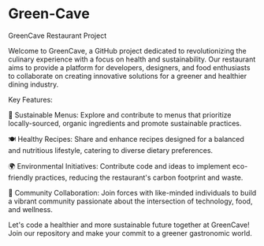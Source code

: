 # Green-Cave
GreenCave Restaurant Project

Welcome to GreenCave, a GitHub project dedicated to revolutionizing the culinary experience with a focus on health and sustainability. Our restaurant aims to provide a platform for developers, designers, and food enthusiasts to collaborate on creating innovative solutions for a greener and healthier dining industry.

Key Features:

🌱 Sustainable Menus: Explore and contribute to menus that prioritize locally-sourced, organic ingredients and promote sustainable practices.

🍽️ Healthy Recipes: Share and enhance recipes designed for a balanced and nutritious lifestyle, catering to diverse dietary preferences.

🌍 Environmental Initiatives: Contribute code and ideas to implement eco-friendly practices, reducing the restaurant's carbon footprint and waste.

🤝 Community Collaboration: Join forces with like-minded individuals to build a vibrant community passionate about the intersection of technology, food, and wellness.

Let's code a healthier and more sustainable future together at GreenCave! Join our repository and make your commit to a greener gastronomic world.
